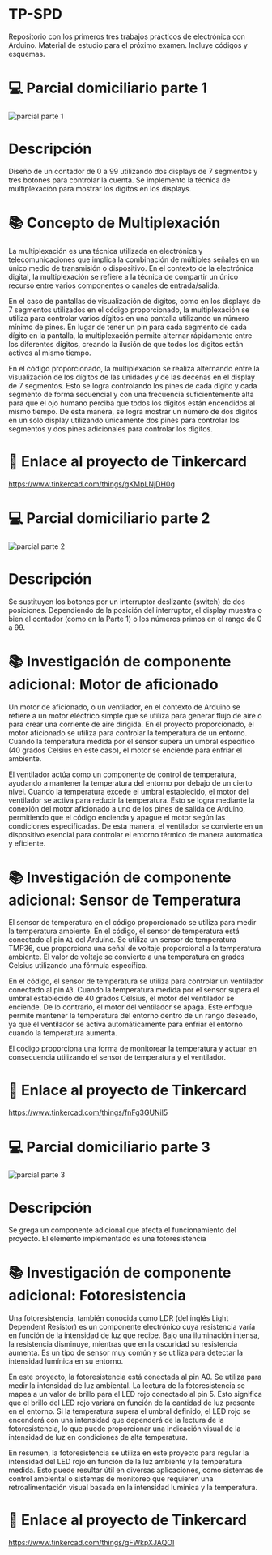 # TP-SPD
Repositorio con los primeros tres trabajos prácticos de electrónica con Arduino. Material de estudio para el próximo examen. Incluye códigos y esquemas.



# :computer: Parcial domiciliario parte 1
![parcial parte 1](https://github.com/VGdC15/TP-SPD/assets/113645765/e7d6d22f-b325-4864-9c15-7ac781413378)

# Descripción
Diseño de un contador de 0 a 99 utilizando dos displays de 7 segmentos y tres botones para controlar la cuenta. 
Se implemento la técnica de multiplexación para mostrar los dígitos en los displays. 

# :books: Concepto de Multiplexación
La multiplexación es una técnica utilizada en electrónica y telecomunicaciones que implica la combinación de múltiples señales en un único medio de transmisión o dispositivo. 
En el contexto de la electrónica digital, la multiplexación se refiere a la técnica de compartir un único recurso entre varios componentes o canales de entrada/salida. 

En el caso de pantallas de visualización de dígitos, como en los displays de 7 segmentos utilizados en el código proporcionado, la multiplexación se utiliza para controlar varios dígitos en una pantalla utilizando un número mínimo de pines. En lugar de tener un pin para cada segmento de cada dígito en la pantalla, la multiplexación permite alternar rápidamente entre los diferentes dígitos, creando la ilusión de que todos los dígitos están activos al mismo tiempo.

En el código proporcionado, la multiplexación se realiza alternando entre la visualización de los dígitos de las unidades y de las decenas en el display de 7 segmentos. 
Esto se logra controlando los pines de cada dígito y cada segmento de forma secuencial y con una frecuencia suficientemente alta para que el ojo humano perciba que todos los dígitos están encendidos al mismo tiempo. De esta manera, se logra mostrar un número de dos dígitos en un solo display utilizando únicamente dos pines para controlar los segmentos y dos pines adicionales para controlar los dígitos.

# :sparkler: Enlace al proyecto de Tinkercard
<https://www.tinkercad.com/things/gKMpLNjDH0g>


# :computer: Parcial domiciliario parte 2
![parcial parte 2](https://github.com/VGdC15/TP-SPD/assets/113645765/912a4fd1-83e7-45c6-aff9-83262130a2a2)

# Descripción
Se sustituyen los botones por un interruptor deslizante (switch) de dos posiciones.
Dependiendo de la posición del interruptor, el display muestra o bien el contador (como
en la Parte 1) o los números primos en el rango de 0 a 99.

# :books: Investigación de componente adicional: Motor de aficionado
Un motor de aficionado, o un ventilador, en el contexto de Arduino se refiere a un motor eléctrico simple que se utiliza para generar flujo de aire o para crear una corriente de aire dirigida. En el proyecto proporcionado, el motor aficionado se utiliza para controlar la temperatura de un entorno. Cuando la temperatura medida por el sensor supera un umbral específico (40 grados Celsius en este caso), el motor se enciende para enfriar el ambiente.

El ventilador actúa como un componente de control de temperatura, ayudando a mantener la temperatura del entorno por debajo de un cierto nivel. Cuando la temperatura excede el umbral establecido, el motor del ventilador se activa para reducir la temperatura. Esto se logra mediante la conexión del motor aficionado a uno de los pines de salida de Arduino, permitiendo que el código encienda y apague el motor según las condiciones especificadas. De esta manera, el ventilador se convierte en un dispositivo esencial para controlar el entorno térmico de manera automática y eficiente.

# :books: Investigación de componente adicional: Sensor de Temperatura
El sensor de temperatura en el código proporcionado se utiliza para medir la temperatura ambiente. En el código, el sensor de temperatura está conectado al pin `A1` del Arduino. 
Se utiliza un sensor de temperatura TMP36, que proporciona una señal de voltaje proporcional a la temperatura ambiente. 
El valor de voltaje se convierte a una temperatura en grados Celsius utilizando una fórmula específica.

En el código, el sensor de temperatura se utiliza para controlar un ventilador conectado al pin `A3`. Cuando la temperatura medida por el sensor supera el umbral establecido de 40 grados Celsius, el motor del ventilador se enciende. De lo contrario, el motor del ventilador se apaga. Este enfoque permite mantener la temperatura del entorno dentro de un rango deseado, ya que el ventilador se activa automáticamente para enfriar el entorno cuando la temperatura aumenta.

El código proporciona una forma de monitorear la temperatura y actuar en consecuencia utilizando el sensor de temperatura y el ventilador.

# :sparkler: Enlace al proyecto de Tinkercard
<https://www.tinkercad.com/things/fnFg3GUNil5>



# :computer: Parcial domiciliario parte 3
![parcial parte 3](https://github.com/VGdC15/TP-SPD/assets/113645765/04b7a855-f723-49c9-8bef-5cf6f092cf82)

# Descripción
Se grega un componente adicional que afecta el funcionamiento del proyecto.
El elemento implementado es una fotoresistencia

# :books:  Investigación de componente adicional: Fotoresistencia
Una fotoresistencia, también conocida como LDR (del inglés Light Dependent Resistor) es un componente electrónico cuya resistencia varía en función de la intensidad de luz que recibe. Bajo una iluminación intensa, la resistencia disminuye, mientras que en la oscuridad su resistencia aumenta. Es un tipo de sensor muy común y se utiliza para detectar la intensidad lumínica en su entorno.

En este proyecto, la fotoresistencia está conectada al pin A0. Se utiliza para medir la intensidad de luz ambiental. La lectura de la fotoresistencia se mapea a un valor de brillo para el LED rojo conectado al pin 5. Esto significa que el brillo del LED rojo variará en función de la cantidad de luz presente en el entorno. Si la temperatura supera el umbral definido, el LED rojo se encenderá con una intensidad que dependerá de la lectura de la fotoresistencia, lo que puede proporcionar una indicación visual de la intensidad de luz en condiciones de alta temperatura.

En resumen, la fotoresistencia se utiliza en este proyecto para regular la intensidad del LED rojo en función de la luz ambiente y la temperatura medida. Esto puede resultar útil en diversas aplicaciones, como sistemas de control ambiental o sistemas de monitoreo que requieren una retroalimentación visual basada en la intensidad lumínica y la temperatura.

# :sparkler: Enlace al proyecto de Tinkercard
<https://www.tinkercad.com/things/gFWkpXJAQOI>



